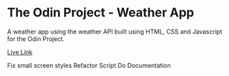 # The Odin Project - Weather App

A weather app using the weather API built using HTML, CSS and Javascript for the Odin Project.

[Live Link](https://antonharbers.github.io/Odin-WeatherApp/)

Fix small screen styles
Refactor Script
Do Documentation
